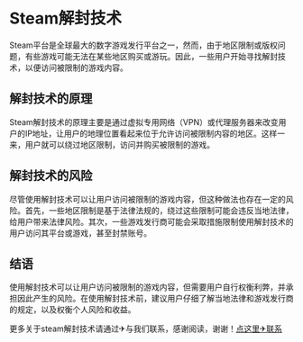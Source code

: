 # Steam解封技术

Steam平台是全球最大的数字游戏发行平台之一，然而，由于地区限制或版权问题，有些游戏可能无法在某些地区购买或游玩。因此，一些用户开始寻找解封技术，以便访问被限制的游戏内容。

## 解封技术的原理

Steam解封技术的原理主要是通过虚拟专用网络（VPN）或代理服务器来改变用户的IP地址，让用户的地理位置看起来位于允许访问被限制内容的地区。这样一来，用户就可以绕过地区限制，访问并购买被限制的游戏。

## 解封技术的风险

尽管使用解封技术可以让用户访问被限制的游戏内容，但这种做法也存在一定的风险。首先，一些地区限制是基于法律法规的，绕过这些限制可能会违反当地法律，给用户带来法律风险。其次，一些游戏发行商可能会采取措施限制使用解封技术的用户访问其平台或游戏，甚至封禁账号。

## 结语

使用解封技术可以让用户访问被限制的游戏内容，但需要用户自行权衡利弊，并承担因此产生的风险。在使用解封技术前，建议用户仔细了解当地法律和游戏发行商的规定，以及权衡个人风险和收益。

更多关于steam解封技术请通过✈与我们联系，感谢阅读，谢谢！[点这里✈联系](https://ss.k02.cc)